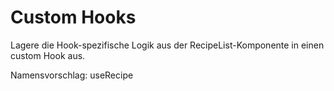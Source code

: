 # Custom Hooks

Lagere die Hook-spezifische Logik aus der RecipeList-Komponente in einen custom Hook aus.

Namensvorschlag: useRecipe
